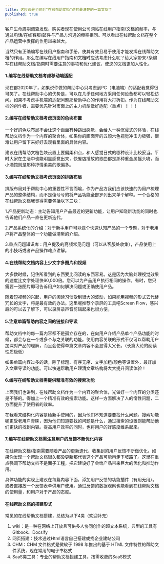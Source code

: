 ```yaml
---
title: 这应该是全网对“在线帮助文档”讲的最清楚的一篇文章了
published: true
---
```


客户生命周期调查发现，购买者现在使用公司网站在线用户指南/文档的频率，与通过电话/在线客服/邮件与产品方沟通的频率相同。可以看出在线帮助文档在整个产品运营中发挥的作用越来越大。 

当然只有正确编写在线用户指南和手册，使其有效且易于使用才能发挥在线帮助文档的作用。那么在编写在线用户指南和文档时应该考虑什么呢？给大家带来7条编写在线帮助文档/指南时需要注意的事项和优化建议，使您的文档更加人性化。

#### 1.编写在线帮助文档考虑移动端适配

现在都2020年了，如果说你做的帮助中心只考虑到PC（电脑端）的适配我觉得很可笑了。在线帮助中心的优势是，可以在几乎任何地方采用任何设备都可以轻松访问。如果不考虑手机端的适配问题那帮助中心的作用将大打折扣。作为在线帮助文档的创作者，需要优先针对市面上的主力机型做好适配（重点）！！！

#### 2.编写在线帮助文档考虑页面的色块布置

一个好的色块布局不会让这个画面有种跳出感觉，会给人一种沉浸式的体验，在线帮助文档作为一个内容的聚合体，如果你的画面弄的五颜六色视觉冲击力极强，很难让用户留下来好好去观看里面的具体内容。

建议在线帮助文档色块设置上要偏柔和点，和人感觉日式的哪种设计比较妥当。平时大家在生活中也能明显感觉出来，快餐店播放的歌曲都是那种重金属摇头嗨，而小酒馆则是那种抒情柔美的歌偏多。

#### 3.编写在线帮助文档考虑页面的排版布局

排版布局对于帮助中心的重要性不言而喻，作为产品方我们应该快速的为用户梳理产品的整体结构，而不是傻兮兮的将产品功能全部罗列出来单个解释。一个合格的在线帮助文档我觉得需要包括以下三块：

1.产品更新动态：主动告知用户产品最近的更新功能，让用户知晓新功能的同时也告诉他们产品一直在更新迭代。

2.产品系统化的介绍：对于新手用户可以做个快速认知产品的一个专题，对于老用户将产品整体的一个功能做清晰的介绍。 

3.重点问题知识库：用户提及的高频常见问题（可以从客服处收集），产品使用上的小技巧或者产品操作难点讲解。

#### 4.在线帮助文档内容上少文字多图片和视频

大多数时候，记住所看到的东西要比阅读的东西容易。这是因为大脑处理视觉效果的速度比文字处理快60,000倍。您可以为产品用户执行相同的操作。有时，您只需要一张图片即可告诉用户如何解决问题或正确使用产品。

随着短视频的兴起，用户的阅读习惯受到很大的波动，如果能用视频的形式去代替冗长的文字，将是最有效的办法。这里呢推荐个录屏的工具吧Screen Flow，感兴趣的可以去了解下，可以录屏录声音剪辑起来也很方便。

#### 5.注意单篇帮助内容之间的链接和导读

帮助文档中的每一篇内容都不是孤立存在的，在向用户介绍产品单个产品功能的时候，都会存在一个或多个与之关联的功能。使用内容关联的形式不仅可以帮助用户加深对产品的理解，而且会使得单篇文章内容不会显得太冗长。（长篇大论的阅读性质极低）

如果单篇内容过多的话，除了标题、有序无序、文字加粗/颜色等设置外，最好加入文章导读的功能。可以快速帮助用户理清文章结构将大大提升阅读体验！

#### 6.编写在线帮助文档需提供精准有效的搜索功能

上面我们也讲到，在线帮助文档作为一个内容的聚合体，光做好一个内容的分类还是不够的。得加上一个精准有效的搜索功能。这样一方面解决了人的惰性问题，二方面提升了使用者的效率。

在我看来结构化内容是给新手使用的，因为他们不知道要要找什么问题。搜索功能呢更受老用户青睐，因为他们知道要找的问题是什么，通过搜索的设置则能帮助他们更快的找到内容。提高用户效率的同时，也将用户的好感度维系起来。

#### 7.编写在线帮助文档需注意用户的反馈不断优化内容

在线帮助文档/指南需要随着产品的更新迭代、收集到的用户反馈不断做优化。如果你发现一个帮助文档很久都没更新那代表这个产品可能再走下坡路了。这里在重点强调下帮助文档不是面子工程，把它建设好了会给产品带来巨大的优化和推动作用。

具体功能的实现上建议在每篇内容下面，添加用户反馈的功能插件（有用无用）。或者直接放一个反馈表单供用户使用。通过反馈的数据观察也能看到在线帮助文档的使用量，和用户对于产品的态度。

#### 在线帮助文档的搭建形式

常见的在线帮助文档搭建，总结为以下4类（欢迎补充）

1. wiki：是一种在网络上开放且可供多人协同创作的超文本系统，典型的工具有Gitbook、Docsify
2. 网页搭建：技术通过Html语言自己搭建或找企业建站公司
3. CHM：CHM 文件格式是微软于 1998 年推出的基于 HTML 文件特性的帮助文件系统，现在常用的电子书格式
4. SaaS类工具：专业的帮助文档搭建工具，按需收费的SaaS模式